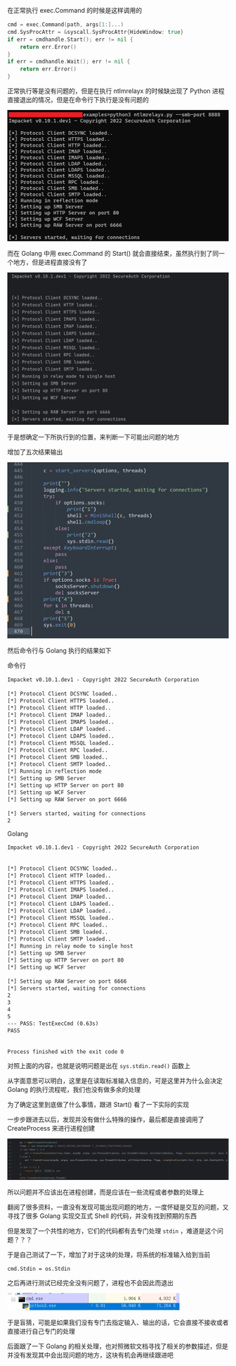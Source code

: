 在正常执行 exec.Command 的时候是这样调用的

```go
cmd = exec.Command(path, args[1:]...)
cmd.SysProcAttr = &syscall.SysProcAttr{HideWindow: true}
if err = cmdhandle.Start(); err != nil {
	return err.Error()
}
if err = cmdhandle.Wait(); err != nil {
    return err.Error()
}
```

正常执行等是没有问题的，但是在执行 ntlmrelayx 的时候缺出现了 Python 进程直接退出的情况，但是在命令行下执行是没有问题的

![image-20221221113811183](./exec.Command执行ntlmrelayx.assets/image-20221221113811183.png)

而在 Golang 中用 exec.Command 的 Start() 就会直接结束，虽然执行到了同一个地方，但是进程直接没有了

![image-20221221113912280](./exec.Command执行ntlmrelayx.assets/image-20221221113912280.png)

于是想确定一下所执行到的位置，来判断一下可能出问题的地方

增加了五次结果输出

![image-20221221114030717](./exec.Command执行ntlmrelayx.assets/image-20221221114030717.png)

然后命令行与 Golang 执行的结果如下

命令行

```
Impacket v0.10.1.dev1 - Copyright 2022 SecureAuth Corporation

[*] Protocol Client DCSYNC loaded..
[*] Protocol Client HTTPS loaded..
[*] Protocol Client HTTP loaded..
[*] Protocol Client IMAP loaded..
[*] Protocol Client IMAPS loaded..
[*] Protocol Client LDAP loaded..
[*] Protocol Client LDAPS loaded..
[*] Protocol Client MSSQL loaded..
[*] Protocol Client RPC loaded..
[*] Protocol Client SMB loaded..
[*] Protocol Client SMTP loaded..
[*] Running in reflection mode
[*] Setting up SMB Server
[*] Setting up HTTP Server on port 80
[*] Setting up WCF Server
[*] Setting up RAW Server on port 6666

[*] Servers started, waiting for connections
2
```

Golang

```
Impacket v0.10.1.dev1 - Copyright 2022 SecureAuth Corporation


[*] Protocol Client DCSYNC loaded..
[*] Protocol Client HTTP loaded..
[*] Protocol Client HTTPS loaded..
[*] Protocol Client IMAPS loaded..
[*] Protocol Client IMAP loaded..
[*] Protocol Client LDAPS loaded..
[*] Protocol Client LDAP loaded..
[*] Protocol Client MSSQL loaded..
[*] Protocol Client RPC loaded..
[*] Protocol Client SMB loaded..
[*] Protocol Client SMTP loaded..
[*] Running in relay mode to single host
[*] Setting up SMB Server
[*] Setting up HTTP Server on port 80
[*] Setting up WCF Server

[*] Setting up RAW Server on port 6666
[*] Servers started, waiting for connections
2
3
4
5
--- PASS: TestExecCmd (0.63s)
PASS


Process finished with the exit code 0

```

对照上面的内容，也就是说明问题是出在 `sys.stdin.read()` 函数上

从字面意思可以明白，这里是在读取标准输入信息的，可是这里并为什么会决定 Golang 的执行流程呢，我们也没有做多余的处理

为了确定这里到底做了什么事情，跟进 Start() 看了一下实际的实现

一步步跟进去以后，发现并没有做什么特殊的操作，最后都是直接调用了 CreateProcess 来进行进程创建

![image-20221221114543563](./exec.Command执行ntlmrelayx.assets/image-20221221114543563.png)

所以问题并不应该出在进程创建，而是应该在一些流程或者参数的处理上

翻阅了很多资料，一直没有发现可能出现问题的地方，一度怀疑是交互的问题，又寻找了很多 Golang 实现交互式 Shell 的代码，并没有找到预期的东西

但是发现了一个共性的地方，它们的代码都有去专门处理 `stdin` ，难道是这个问题？？？

于是自己测试了一下，增加了对于这块的处理，将系统的标准输入给到当前

```
cmd.Stdin = os.Stdin
```

之后再进行测试已经完全没有问题了，进程也不会因此而退出

![image-20221221115111312](./exec.Command执行ntlmrelayx.assets/image-20221221115111312.png)

于是盲猜，可能是如果我们没有专门去指定输入、输出的话，它会直接不接收或者直接进行自己专门的处理

后面跟了一下 Golang 的相关处理，也对照微软文档寻找了相关的参数描述，但是并没有发现其中会出现问题的地方，这块有机会再继续跟进吧